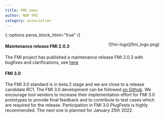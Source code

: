```yaml
---
title: FMI news
author: MAP FMI
category: association
---
```



{::options parse_block_html="true" /}

<div style="float: right">
![fmi-logo](fmi_logo.png)
</div>

#### Maintenance release FMI 2.0.3

The FMI project has published a maintenance release FMI 2.0.3 with bugfixes and clarifications, see [here](https://github.com/modelica/fmi-standard/releases/tag/v2.0.3)

#### FMI 3.0

The FMI 3.0 standard is in beta.2 stage and we are close to a release candidate RC1. The FMI 3.0 development can be followed [on Github](https://github.com/modelica/fmi-standard).
We encourage tool vendors to increase their implementation effort for FMI 3.0 prototypes to provide final feedback and to contribute to test cases which are required for the release. Participation in FMI 3.0 PlugFests is highly recommended. The next one is planned for January 25th 2022. 
